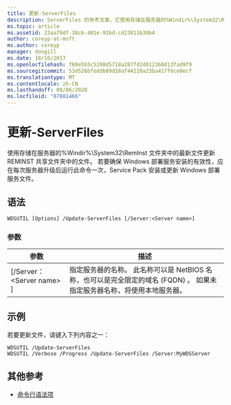 ```yaml
---
title: 更新-ServerFiles
description: ServerFiles 的参考文章，它使用存储在服务器的%Windir%\System32\RemInst 文件夹中的最新文件更新 REMINST 共享文件夹中的文件。
ms.topic: article
ms.assetid: 23aa79df-38c6-401e-91bd-cd23811b30b4
author: coreyp-at-msft
ms.author: coreyp
manager: dongill
ms.date: 10/16/2017
ms.openlocfilehash: f60e5b5c5208d5718a287fd2d012368d13fad9f9
ms.sourcegitcommit: 53d526bfeddb89d28af44210a23ba417f6ce0ecf
ms.translationtype: MT
ms.contentlocale: zh-CN
ms.lasthandoff: 08/06/2020
ms.locfileid: "87881466"
---
```

# <a name="update-serverfiles"></a>更新-ServerFiles

使用存储在服务器的%Windir%\System32\RemInst 文件夹中的最新文件更新 REMINST 共享文件夹中的文件。 若要确保 Windows 部署服务安装的有效性，应在每次服务器升级后运行此命令一次，Service Pack 安装或更新 Windows 部署服务文件。

## <a name="syntax"></a>语法

```
WDSUTIL [Options] /Update-ServerFiles [/Server:<Server name>]
```

### <a name="parameters"></a>参数

|参数|描述|
|---------|-----------|
|[/Server： \<Server name> ]|指定服务器的名称。 此名称可以是 NetBIOS 名称，也可以是完全限定的域名 (FQDN) 。 如果未指定服务器名称，将使用本地服务器。|

## <a name="examples"></a>示例

若要更新文件，请键入下列内容之一：
```
WDSUTIL /Update-ServerFiles
WDSUTIL /Verbose /Progress /Update-ServerFiles /Server:MyWDSServer
```

## <a name="additional-references"></a>其他参考

- [命令行语法项](command-line-syntax-key.md)